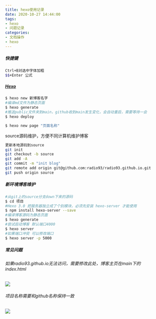 ```yaml
---
title: hexo使用记录
date: 2020-10-27 14:44:00
tags:
- hexo
- 问题记录
categories:
- 文档操作
- hexo
---
```


##### 快捷键

```bash
Ctrl+B对选中字体加粗
$$+Enter 公式
```

##### [Hexo](https://hexo.io/zh-cn/docs/)

```bash
$ hexo new 新博客名字
#编译md文件为静态页面
$ hexo generate
#推送public文件夹到main，github收到main发生变化，会自动重启，需要等待一会
$ hexo deploy

$ hexo new page "页面名称"
```

source源码维护，方便不同计算机维护博客

```bash
更新本地源码到source
git init
git checkout -b source
git add -A
git commit -m "init blog"
git remote add origin git@github.com:radio93/radio93.github.io.git
git push origin source
```



##### 新环境博客维护

```bash
#从git上的source分支down下来的源码
$ cd 项目
#Hexo 3.0 把服务器独立成了个别模块，必须先安装 hexo-server 才能使用
$ npm install hexo-server --save
#编译博客源码为静态页面
$ hexo generate
#尝试启动博客 默认端口4000
$ hexo server
#如果端口冲突 可以修改端口
$ hexo server -p 5000

```

##### 常见问题

###### 	如果radio93.github.io无法访问，需要修改此处，博客主页在main下的index.html

![](https://radio93.oss-cn-beijing.aliyuncs.com/gitbub/image-20201027162208507.png?x-oss-process=style/radio93)





###### 	项目名称需要和github名称保持一致

![](https://radio93.oss-cn-beijing.aliyuncs.com/gitbub/image-20201027162349781.png?x-oss-process=style/radio93)




